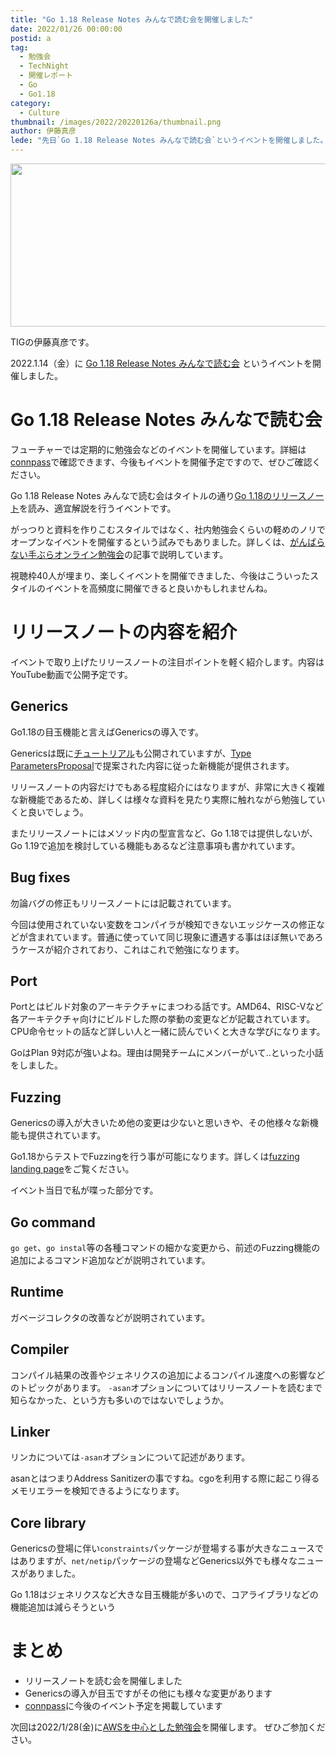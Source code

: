 ```yaml
---
title: "Go 1.18 Release Notes みんなで読む会を開催しました"
date: 2022/01/26 00:00:00
postid: a
tag:
  - 勉強会
  - TechNight
  - 開催レポート
  - Go
  - Go1.18
category:
  - Culture
thumbnail: /images/2022/20220126a/thumbnail.png
author: 伊藤真彦
lede: "先日`Go 1.18 Release Notes みんなで読む会`というイベントを開催しました。フューチャーでは定期的に勉強会などのイベントを開催しています。"
---
```


<img src="/images/2022/20220126a/top.png" alt="" width="600" height="261">

TIGの伊藤真彦です。

2022.1.14（金）に [Go 1.18 Release Notes みんなで読む会](https://future.connpass.com/event/235852/) というイベントを開催しました。

# Go 1.18 Release Notes みんなで読む会

フューチャーでは定期的に勉強会などのイベントを開催しています。詳細は[connpass](https://future.connpass.com/event/235852/)で確認できます、今後もイベントを開催予定ですので、ぜひご確認ください。

Go 1.18 Release Notes みんなで読む会はタイトルの通り[Go 1.18のリリースノート](https://tip.golang.org/doc/go1.18)を読み、適宜解説を行うイベントです。

がっつりと資料を作りこむスタイルではなく、社内勉強会くらいの軽めのノリでオープンなイベントを開催するという試みでもありました。詳しくは、[がんばらない手ぶらオンライン勉強会](/articles/20220125a/)の記事で説明しています。

視聴枠40人が埋まり、楽しくイベントを開催できました、今後はこういったスタイルのイベントを高頻度に開催できると良いかもしれませんね。

# リリースノートの内容を紹介

イベントで取り上げたリリースノートの注目ポイントを軽く紹介します。内容はYouTube動画で公開予定です。

## Generics

Go1.18の目玉機能と言えばGenericsの導入です。

Genericsは既に[チュートリアル](https://go.dev/doc/tutorial/generics)も公開されていますが、[Type ParametersProposal](https://go.googlesource.com/proposal/+/refs/heads/master/design/43651-type-parameters.md)で提案された内容に従った新機能が提供されます。

リリースノートの内容だけでもある程度紹介にはなりますが、非常に大きく複雑な新機能であるため、詳しくは様々な資料を見たり実際に触れながら勉強していくと良いでしょう。

またリリースノートにはメソッド内の型宣言など、Go 1.18では提供しないが、Go 1.19で追加を検討している機能もあるなど注意事項も書かれています。

## Bug fixes

勿論バグの修正もリリースノートには記載されています。

今回は使用されていない変数をコンパイラが検知できないエッジケースの修正などが含まれています。普通に使っていて同じ現象に遭遇する事はほぼ無いであろうケースが紹介されており、これはこれで勉強になります。

## Port

Portとはビルド対象のアーキテクチャにまつわる話です。AMD64、RISC-Vなど各アーキテクチャ向けにビルドした際の挙動の変更などが記載されています。CPU命令セットの話など詳しい人と一緒に読んでいくと大きな学びになります。

GoはPlan 9対応が強いよね。理由は開発チームにメンバーがいて..といった小話をしました。

## Fuzzing

Genericsの導入が大きいため他の変更は少ないと思いきや、その他様々な新機能も提供されています。

Go1.18からテストでFuzzingを行う事が可能になります。詳しくは[fuzzing landing page](https://go.dev/doc/fuzz/)をご覧ください。

イベント当日で私が喋った部分です。

## Go command

`go get`、`go instal`等の各種コマンドの細かな変更から、前述のFuzzing機能の追加によるコマンド追加などが説明されています。

## Runtime

ガベージコレクタの改善などが説明されています。

## Compiler

コンパイル結果の改善やジェネリクスの追加によるコンパイル速度への影響などのトピックがあります。
`-asan`オプションについてはリリースノートを読むまで知らなかった、という方も多いのではないでしょうか。

## Linker

リンカについては`-asan`オプションについて記述があります。

asanとはつまりAddress Sanitizerの事ですね。cgoを利用する際に起こり得るメモリエラーを検知できるようになります。

## Core library

Genericsの登場に伴い`constraints`パッケージが登場する事が大きなニュースではありますが、`net/netip`パッケージの登場などGenerics以外でも様々なニュースがありました。

Go 1.18はジェネリクスなど大きな目玉機能が多いので、コアライブラリなどの機能追加は減らそうという

# まとめ

* リリースノートを読む会を開催しました
* Genericsの導入が目玉ですがその他にも様々な変更があります
* [connpass](https://future.connpass.com/)に今後のイベント予定を掲載しています

次回は2022/1/28(金)に[AWSを中心とした勉強会](https://future.connpass.com/event/236138/)を開催します。
ぜひご参加ください。
